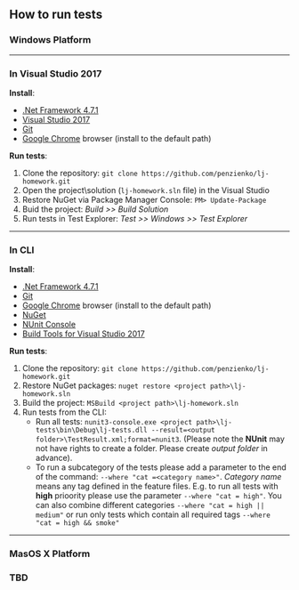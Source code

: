 ## **How to run tests**

### **Windows Platform**
---

### In Visual Studio 2017

**Install**:
* [.Net Framework 4.7.1](https://www.microsoft.com/en-us/download/details.aspx?id=56116)
* [Visual Studio 2017](https://visualstudio.microsoft.com/downloads/)
* [Git](https://git-scm.com/downloads)
* [Google Chrome](https://www.google.com/chrome/) browser (install to the default path)

**Run tests**:
1. Clone the repository: `git clone https://github.com/penzienko/lj-homework.git`
2. Open the project\solution (`lj-homework.sln` file) in the Visual Studio
3. Restore NuGet via Package Manager Console: `PM> Update-Package`
4. Buid the project: _Build >> Build Solution_
5. Run tests in Test Explorer: _Test >> Windows >> Test Explorer_
---


### In CLI

**Install**:
* [.Net Framework 4.7.1](https://www.microsoft.com/en-us/download/details.aspx?id=56116)
* [Git](https://git-scm.com/downloads)
* [Google Chrome](https://www.google.com/chrome/) browser (install to the default path)
* [NuGet](https://www.nuget.org/downloads)
* [NUnit Console](http://nunit.org/download/)
* [Build Tools for Visual Studio 2017](https://visualstudio.microsoft.com/downloads/)

**Run tests**:
1. Clone the repository: `git clone https://github.com/penzienko/lj-homework.git`
2. Restore NuGet packages: `nuget restore <project path>\lj-homework.sln`
3. Build the project: `MSBuild <project path>\lj-homework.sln` 
4. Run tests from the CLI:
    * Run all tests: `nunit3-console.exe <project path>\lj-tests\bin\Debug\lj-tests.dll --result=<output folder>\TestResult.xml;format=nunit3`. (Please note the **NUnit** may not have rights to create a folder. Please create _output folder_ in advance).
    * To run a subcategory of the tests please add a parameter to the end of the command: `--where "cat =<category name>"`. _Category name_ means any tag defined in the feature files. E.g. to run all tests with **high** prioority please use the parameter `--where "cat = high"`. You can also combine different categories `--where "cat = high || medium"` or run only tests which contain all required tags `--where "cat = high && smoke"`

---

### **MasOS X Platform**
### TBD

